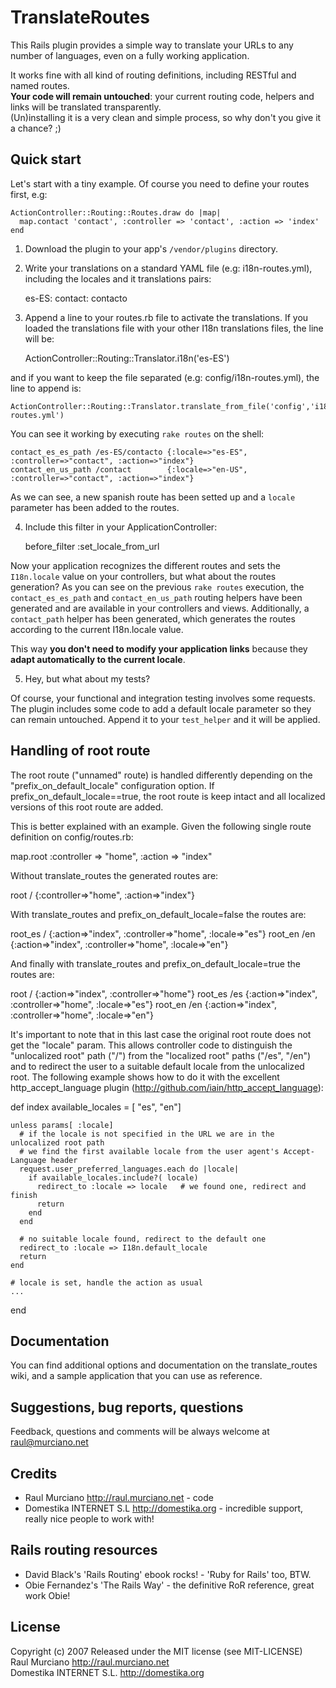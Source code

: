 TranslateRoutes
===============

This Rails plugin provides a simple way to translate your URLs to any number of languages, even on a fully working application.  

It works fine with all kind of routing definitions, including RESTful and named routes.  
**Your code will remain untouched**: your current routing code, helpers and links will be translated transparently.  
(Un)installing it is a very clean and simple process, so why don't you give it a chance? ;)

Quick start
-----------

Let's start with a tiny example. Of course you need to define your routes first, e.g:

    ActionController::Routing::Routes.draw do |map| 
      map.contact 'contact', :controller => 'contact', :action => 'index'
    end

1) Download the plugin to your app's `/vendor/plugins` directory.

2) Write your translations on a standard YAML file (e.g: i18n-routes.yml), including the locales and it translations pairs:

    es-ES:
      contact: contacto


3) Append a line to your routes.rb file to activate the translations. If you loaded the translations file with
your other I18n translations files, the line will be:

    ActionController::Routing::Translator.i18n('es-ES')
  
and if you want to keep the file separated (e.g: config/i18n-routes.yml), the line to append is:

	ActionController::Routing::Translator.translate_from_file('config','i18n-routes.yml')

You can see it working by executing `rake routes` on the shell:


    contact_es_es_path /es-ES/contacto {:locale=>"es-ES", :controller=>"contact", :action=>"index"}
    contact_en_us_path /contact        {:locale=>"en-US", :controller=>"contact", :action=>"index"}


As we can see, a new spanish route has been setted up and a `locale` parameter has been added to the routes.

4) Include this filter in your ApplicationController:

    before_filter :set_locale_from_url

Now your application recognizes the different routes and sets the `I18n.locale` value on your controllers, 
but what about the routes generation? As you can see on the previous `rake routes` execution, the 
`contact_es_es_path` and `contact_en_us_path` routing helpers have been generated and are 
available in your controllers and views. Additionally, a `contact_path` helper has been generated, which 
generates the routes according to the current I18n.locale value. 

This way **you don't need to modify your application links** because they **adapt automatically to the current locale**.

5) Hey, but what about my tests?

Of course, your functional and integration testing involves some requests. 
The plugin includes some code to add a default locale parameter so they can remain untouched.
Append it to your `test_helper` and it will be applied.

Handling of root route
----------------------

The root route ("unnamed" route) is handled differently depending on the "prefix_on_default_locale" configuration option.  If
prefix_on_default_locale==true, the root route is keep intact and all localized versions of this root route are added.

This is better explained with an example.  Given the following single route definition on config/routes.rb:

  map.root :controller => "home", :action => "index"

Without translate_routes the generated routes are:

  root  / {:controller=>"home", :action=>"index"}

With translate_routes and prefix_on_default_locale=false the routes are:

  root_es  /   {:action=>"index", :controller=>"home", :locale=>"es"}
  root_en  /en {:action=>"index", :controller=>"home", :locale=>"en"}

And finally with translate_routes and prefix_on_default_locale=true the routes are:

  root     /   {:action=>"index", :controller=>"home"}
  root_es  /es {:action=>"index", :controller=>"home", :locale=>"es"}
  root_en  /en {:action=>"index", :controller=>"home", :locale=>"en"}

It's important to note that in this last case the original root route does not get the "locale" param.  This allows controller
code to distinguish the "unlocalized root" path ("/") from the "localized root" paths ("/es", "/en") and to redirect the user
to a suitable default locale from the unlocalized root.  The following example shows how to do it with the excellent 
http_accept_language plugin (http://github.com/iain/http_accept_language):

  def index
    available_locales = [ "es", "en"]

    unless params[ :locale]
      # if the locale is not specified in the URL we are in the unlocalized root path
      # we find the first available locale from the user agent's Accept-Language header
      request.user_preferred_languages.each do |locale|
        if available_locales.include?( locale)
          redirect_to :locale => locale   # we found one, redirect and finish
          return
        end
      end

      # no suitable locale found, redirect to the default one
      redirect_to :locale => I18n.default_locale
      return
    end

    # locale is set, handle the action as usual
    ...
  end

Documentation
-------------

You can find additional options and documentation on the translate_routes wiki, and a sample application that you 
can use as reference.

Suggestions, bug reports, questions
-----------------------------------
Feedback, questions and comments will be always welcome at raul@murciano.net

Credits
-------
- Raul Murciano <http://raul.murciano.net> - code  
- Domestika INTERNET S.L <http://domestika.org> - incredible support, really nice people to work with!  


Rails routing resources
-----------------------
- David Black's 'Rails Routing' ebook rocks! - 'Ruby for Rails' too, BTW.  
- Obie Fernandez's 'The Rails Way' - the definitive RoR reference, great work Obie!

License
-------
Copyright (c) 2007 Released under the MIT license (see MIT-LICENSE)  
Raul Murciano <http://raul.murciano.net>  
Domestika INTERNET S.L. <http://domestika.org>
